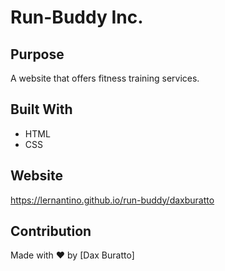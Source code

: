 # Run-Buddy Inc.

## Purpose
A website that offers fitness training services.

## Built With
* HTML
* CSS

## Website
https://lernantino.github.io/run-buddy/daxburatto

## Contribution
Made with ❤️ by [Dax Buratto]


